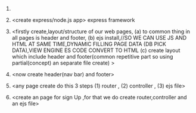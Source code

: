 1) <MVC structure created>

2) <create express/node.js app> express framework

3) <firstly create,layout/structure of our web pages, 
      (a) to common thing in all pages is header and footer,
      (b) ejs install,//SO WE CAN USE  JS AND HTML AT SAME TIME,DYNAMIC FILLING PAGE DATA (DB PICK DATA),VIEW ENGINE ES CODE CONVERT TO HTML
      (c) create layout which include header and footer(common repetitive part so using partial(concept) an separate file create) >

4) <now create header(nav bar) and footer>  


5) <any page create do this 3 steps
      (1) router ,
      (2) controller ,
      (3) ejs file>
6) <create an page for sign Up ,for that we do create router,controller and an ejs file>
   <style sign Up page , header(nav bar) and footer by using sass Middleware>

8) <create an page for Home ,for that we do create router,controller and an  ejs file>
9) <create an page for Profile ,for that we do create router,controller and an ejs file>


7) < create an page for sign In ,for that we do create router,controller and an ejs file>

8) <for signUp user, db create to store data,schema(structure of data,how it look in db) than model , router and action to get that data,redirect to signIn>

9) <for signIn user, router and action to verify login time user enter data from our db,redirect to home where post(img,video),chat engine,connection(friends)>

<use flash mesages and noty for animation message in client side>